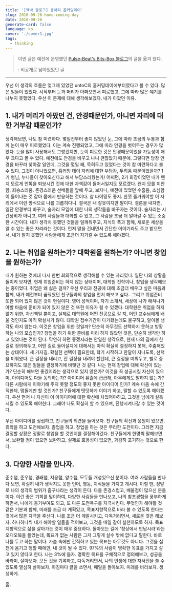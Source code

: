 ```yaml
---
title: '[맥박 블로그] 동아리 홈커밍데이'
slug: 2010-09-26-home-coming-day
date: 2010-09-26
generate-card: false
language: ko
cover: './cover1.jpg'
tags:
  - thinking
---
```


> 이번 글은 예전에 운영했던 [Pulse-Beat's Bits-Box 블로그](https://pulsebeat.tistory.com/)의 글을 옮겨 왔다.
>
> : 비공개로 남아있었던 글

---

우선 이 생각의 흐름은 엊그제 있었던 untoC의 홈커밍데이에부터였다고 볼 수 있다. 많은 일들이 있었다. 시작부터 눈과 머리가 아파오면서 피로했고, 그에 따라 많은 얘기를 나누지 못했었다. 우선 이 문제에 대해 생각해보겠다. 내가 아팠던 이유.

## 1. 내가 머리가 아팠던 건, 안경때문인가, 아니면 자리에 대한 거부감 때문인가?

생각해보면, 나도 참 미련하다. 몇일전부터 좋지 않았던 눈, 그에 따라 조금의 두통과 함께 눈이 매우 피로했었다. 이는 계속 진행되었고, 그에 따라 안경을 벗어두는 경우가 많았다. 눈을 많이 사용해서도 그렇겠지만, 눈이 피로한 것은 안경때문이었을 가능성이 매우 크다고 볼 수 있다. 예전에도 안경을 바꾸고 나니 괜찮았기 때문에. 그렇다면 당장 안경을 바꾸러 찾아갈 일인데, 그것을 몇일 째, 묵혀두고 있었다는 것이 참 미련하다고 볼 수 있다. 그것이 아니었으면, 홈커밍 데이 자리에 대한 부담감, 두려움 때문이었을까? 1기 형님, 누나들이 찾아오신다고 해서 부담스러웠는가/ 어쩌면, 2기 회장이었던 내가 왠지 모르게 언톡을 퇴보시킨 것에 대한 자책감이 들어서일지도 모르겠다. 왠지 모를 미안함, 죄송스러움. 존경스러운 선배들을 앞에 두고, 보자니, 예전에 있었던 수줍움, 소심함이 들어나는 것 같아 몸에서 반응하는 것이다. 참 타이밍도 좋지. 한껏 즐거워야할 이 자리에서 이런 방식으로 나를 괴롭히다니. 결국은 내 잘못이지만 말이다. 결론을 내자면, 일단 안경부터 바꾸고, 술자리 모임에 대한 나의 생각들을 바꾸자는 것이다. 술자리는 시간낭비가 아니고, 여러 사람들과 대화할 수 있고, 그 사람을 조금 더 알아갈 수 있는 소중한 시간이다. 내가 생각치 못했던 것들을 일깨워주고, 지식의 폭과 함께, 새로운 세상을 알 수 있는 좋은 자리라는 것이다. 먼저 말을 건내면서 간단한 이야기라도 주고 받으면서, 내가 알지 못했던 사람들에게 조금더 자가갈 수 있도록 해야겠다.

## 2. 나는 취업을 원하는가? 대학원을 원하는가? 아니면 창업을 원하는가?

내가 원하는 것에대 다시 한번 회의적으로 생각해볼 수 있는 자리였다. 일단 나의 상황을 돌이켜 보자면, 현재 취업준비는 하지 않는 상태이며, 대학원 진학이나, 창업을 생각해보는 중이었다. 취업은 왜 싫은 걸까? 우선 우리과 전공에 대해 조금더 배우고 싶은 마음과 함께, 내가 예전부터 꿈꿔왔던 친구들과의 창업을 먼저 해보고 싶다.. 그리고 취업준비 또한 되어 있지 않은 것이 현실이다. 영어 성적이며, 자기 소개서, 세상에 나가 해쳐나가야할 마음에 준비가 되어 있지 않은 것 또한 이유가 될 수 있겠다. 대학원은 취업을 하지 않기 위한, 차선책일 뿐이고, 실제로 대학원에 어떤 전공으로 갈 지, 어떤 교수님에게 배울 것인지도 아직 확실치가 않다. 대학원 접수기간이 다가왔는데도 불구하고, 알아볼 생각도 하지 않는다. 이것은 창업을 위한 것일까? 단순히 아무것도 선택하지 못하고 방황하는 나의 모습인가? 창업을 하기 위한 준비를 미리 하지 않았던 것은, 단순히 생각만 하고 있었다는 것이 된다. 막연히 하면 좋겠지라는 안일한 생각으로, 현재 나의 길에서 한 길로 정의해두고, 어떤 길로 들어설지에 대해서는 아직 확실히 결정하지 못해, 주춤해있는 상태이다. 세 가지길. 확실한 선택이 필요한데, 학기 시작하고 한달이 지나도록, 선택을 미뤄왔다. 큰 결정을 내리고, 잔 결정을 내려야 할텐데, 큰 결정을 미뤄두고, 별로 중요하지도 않은 일들을 결정하기에 바빳던 것 같다. 나는 현재 창업에 대해 확신이 있는가? 단순히 해보면 좋겠지라는 생각으로 있지 않은가? 이것을 꼭 성공시킬 자신이 있으며, 아이디어도 다들 동의하는가? 아이디어 유출에 급급해, 아무에게도 말하지 않는가? 다른 사람에게 이야기해 주지 못할 정도의 좋지 못한 아이디어 인가? 계속 마음 속에 간직한체, 맴돌게만 할 것인가? 친구들에게 떳덧하게 이야기 하고, 말할 수 있도록 해야겠다. 우선 먼저 나 자신이 이 아이디어에 대한 확신에 차있어야하고, 그것을 남에게 설득시킬 수 있도록 해야한다. 그래야 나도 확실히 할 수 있으며, 진행시켜나갈 수 있는 것이다.

우선 아이디어를 정립하고, 친구들의 의견을 들어보자. 친구들의 확신과 응원이 있으면, 휴학을 하고 도전해보자. 졸업을 하고, 창업을 하는 것은 무리한 도전이다. 그러면 지금 결정할 상황은 정말로 창업을 할 것인지를 결정해야겠다. 친구들에게 한명씩 말해보면서, 보완할 점이 있으면 보완하고, 실제로 효용성이 없으면, 과감히 포기하는 것으로 한다.

## 3. 다양한 사람을 만나자.

준수햄, 준우햄, 경래햄, 지웅햄, 양수햄, 모두들 개성있으신 분이다. 여러 사람들을 만나다 보면, 확실히 내가 생각지도 못한 언어, 행동, 지식들을 가지고 계시다. 이럴 땐, 정말로 나의 생각의 범위가 좁구나라는 생각이 든다. 다들 존경스럽고, 배울점이 많으신 분들이다. 이런 좋은 기회를 맞이하여, 다양한 사람들을 만나보고, 나의 참조경험을 풍부하게 하면서, 나에게 동기부여도 되고, 또 다른 도전욕구를 자극시킨다. 무엇인가 해야할 것 같은 기분과 함께, 미래를 조금 더 계획있고, 목표지향적으로 바라 볼 수 있도록 한다는 것에서 많은 자극을 주신다. 나를 조금 더 계발시키고, 다독거리면서, 새로운 것은 해보자. 하나하나씩 내가 해야할 일들을 적어보고, 그것을 매일 같이 실천하도록 하자. 목표지향적으로 삶을 살아가는 것이 매우 중요하다. 돌아오는 길에 '정상에서 만납시라'라는 오디오북을 들었는데, 목표가 없는 사람은 그저 그렇게 살수 밖에 없다고 말한다. 바로 나를 두고 하는 말이다. 가슴 속에만 간직하고 있는 목표는 아무것도 아니다. 그것을 실천에 옴기고 행할 때에만, 내 것이 될 수 있다. 97%의 사람이 명확한 목표를 가지고 살고 있지 않다고 한다. 나는 3%에 들자. 명확한 목표를 구체적으로 정의해보고, 성공을 바라며, 살아보자. 모든 것을 기록하고, 다독거리면서, 나의 인생에 대한 자서전을 쓸 수 있도록 열심히 살아보자. 아침마다 글을 쓰면서, 매일을 돌아보자. 미래를 바라보자. 생생하게.

흠.
